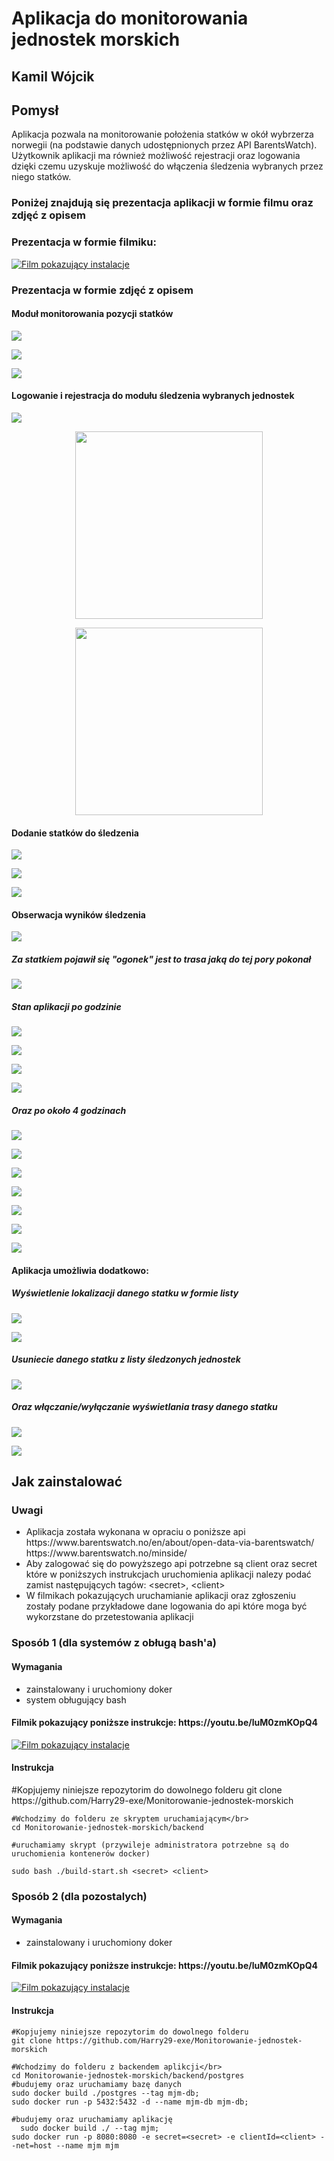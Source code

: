 <h1>Aplikacja do monitorowania jednostek morskich</h1>
<h2>Kamil Wójcik</h2>
<h2>Pomysł</h2>
  <span>
    Aplikacja pozwala na monitorowanie położenia statków w okół wybrzerza norwegii (na podstawie danych udostępnionych przez API BarentsWatch). Użytkownik aplikacji ma również możliwość rejestracji oraz logowania dzięki czemu uzyskuje możliwość do włączenia śledzenia wybranych przez niego statków.
  </span>

  <h3>Poniżej znajdują się prezentacja aplikacji w formie filmu oraz zdjęć 
  z opisem</h3>
  <h3>Prezentacja w formie filmiku:</h3>
  
  [![Film pokazujący instalacje](https://img.youtube.com/vi/BK5z3Z429Fk/0.jpg)](https://www.youtube.com/watch?v=BK5z3Z429Fk)
  <h3>Prezentacja w formie zdjęć z opisem</h3>
  <h4>Moduł monitorowania pozycji statków</h4>

  ![](readme-files/1.png)

  ![](readme-files/2.png)

  ![](readme-files/img.png)

  <h4>Logowanie i rejestracja do modułu śledzenia wybranych jednostek</h4>

  ![](readme-files/img_1.png)

  <p align="center">
    <img src="https://github.com/Harry29-exe/Monitorowanie-jednostek-morskich/blob/master/readme-files/img_2.png?raw=true" width="300px" alt="">
  </p>

  <p align="center">
    <img src="https://github.com/Harry29-exe/Monitorowanie-jednostek-morskich/blob/master/readme-files/img_3.png?raw=true" width="300px" alt="">
  </p>

  <h4>Dodanie statków do śledzenia</h4>

  ![](readme-files/img_4.png)

  ![](readme-files/img_5.png)
  
  ![](readme-files/img_7.png)

  <h4>Obserwacja wyników śledzenia</h4>

  ![](readme-files/img_8.png)
  <h5>Za statkiem pojawił się "ogonek" jest to trasa jaką do tej pory pokonał</h5>

  ![](readme-files/img_9.png)

  <h5>Stan aplikacji po godzinie</h5>

  ![](readme-files/img_10.png)

  ![](readme-files/img_11.png)

  ![](readme-files/img_12.png)

  ![](readme-files/img_13.png)

  <h5>Oraz po około 4 godzinach</h5>

  ![](readme-files/img_14.png)

  ![](readme-files/img_15.png)

  ![](readme-files/img_16.png)

  ![](readme-files/img_17.png)

  ![](readme-files/img_18.png)
  
  ![](readme-files/img_19.png)

  ![](readme-files/img_20.png)

  <h4>Aplikacja umożliwia dodatkowo:</h4>
  <h5>Wyświetlenie lokalizacji danego statku w formie listy</h5>

  ![](readme-files/img_21.png)

  ![](readme-files/img_22.png)

  <h5>Usuniecie danego statku z listy śledzonych jednostek</h5>

  ![](readme-files/img_23.png)

  <h5>Oraz włączanie/wyłączanie wyświetlania trasy danego statku</h5>

  ![](readme-files/img_24.png)

  ![](readme-files/img_25.png)



<h2>Jak zainstalować</h2>
  <h3>Uwagi</h3>
    <ul>
      <li>Aplikacja została wykonana w opraciu o poniższe api 
        </br>https://www.barentswatch.no/en/about/open-data-via-barentswatch/
        </br>https://www.barentswatch.no/minside/
      </li>
      <li>
        Aby zalogować się do powyższego api potrzebne są client oraz secret które w poniższych instrukcjach uruchomienia aplikacji nalezy podać
        zamist następujących tagów: &lt;secret>, &lt;client>
      </li>
      <li>
        W filmikach pokazujących uruchamianie aplikacji oraz zgłoszeniu zostały podane przykładowe dane
        logowania do api które moga być wykorzstane do przetestowania aplikacji
      </li>
    </ul>
  <h3>Sposób 1 (dla systemów z obługą bash'a)</h3>
  <h4>Wymagania</h4>
  <ul>
    <li>zainstalowany i uruchomiony doker</li>
    <li>system obługujący bash</li>
  </ul>
  <h4>Filmik pokazujący poniższe instrukcje: https://youtu.be/luM0zmKOpQ4</h4>
  
   [![Film pokazujący instalacje](https://img.youtube.com/vi/luM0zmKOpQ4/0.jpg)](https://www.youtube.com/watch?v=luM0zmKOpQ4)
  <h4>Instrukcja</h4>
  <span>
    #Kopjujemy niniejsze repozytorim do dowolnego folderu
    git clone https://github.com/Harry29-exe/Monitorowanie-jednostek-morskich

    #Wchodzimy do folderu ze skryptem uruchamiającym</br>
    cd Monitorowanie-jednostek-morskich/backend

    #uruchamiamy skrypt (przywileje administratora potrzebne są do uruchomienia kontenerów docker)

    sudo bash ./build-start.sh <secret> <client>
  </span>
  <h4></h4>
  
  <h3>Sposób 2 (dla pozostalych)</h3>
  <h4>Wymagania</h4>
  <ul>
    <li>zainstalowany i uruchomiony doker</li>
  </ul>
  <h4>Filmik pokazujący poniższe instrukcje: https://youtu.be/luM0zmKOpQ4</h4>
  
   [![Film pokazujący instalacje](https://img.youtube.com/vi/CKhZpAm48Kg/0.jpg)](https://www.youtube.com/watch?v=CKhZpAm48Kg)
  <h4>Instrukcja</h4>
  <span>

    #Kopjujemy niniejsze repozytorim do dowolnego folderu
    git clone https://github.com/Harry29-exe/Monitorowanie-jednostek-morskich
  
    #Wchodzimy do folderu z backendem aplikcji</br>
    cd Monitorowanie-jednostek-morskich/backend/postgres
    #budujemy oraz uruchamiamy bazę danych
    sudo docker build ./postgres --tag mjm-db;
    sudo docker run -p 5432:5432 -d --name mjm-db mjm-db;
    
    #budujemy oraz uruchamiamy aplikację
      sudo docker build ./ --tag mjm;
    sudo docker run -p 8080:8080 -e secret=<secret> -e clientId=<client> --net=host --name mjm mjm

  </span>
  
  
